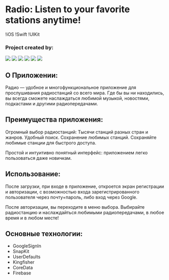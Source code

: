 # Radio: Listen to your favorite stations anytime!
!iOS  !Swift  !UIKit

 ### Project created by:
<p align="left"> 
<a href="https://github.com/VladimirFibe">
<img src="https://img.shields.io/badge/VladimirFibe-grey"/></a>
<a href="https://github.com/HelenaLog">
<img src="https://img.shields.io/badge/HelenaLog-deeppink"/></a>
<a href="https://github.com/13NotReal13">
<img src="https://img.shields.io/badge/13NotReal13-blue"/></a>
<a href="https://github.com/SergeyZakurakin">
<img src="https://img.shields.io/badge/SergeyZakurakin-forestgreen"/></a>
<a href="https://github.com/Nodnet">
<img src="https://img.shields.io/badge/Nodnet-purple"/></a>
<a href="https://github.com/Suharik001">
<img src="https://img.shields.io/badge/Suharik001-lightseagreen"/></a>

## О Приложении:

Радио — удобное и многофункциональное приложение для прослушивания радиостанций со всего мира. 
Где бы вы ни находились, вы всегда сможете наслаждаться любимой музыкой, новостями, подкастами и другими радиопередачами.

## Преимущества приложения:

Огромный выбор радиостанций: Тысячи станций разных стран и жанров.
Удобный поиск.
Сохранение любимых станций. Сохраняйте любимые станции для быстрого доступа.

Простой и интуитивно понятный интерфейс: приложением легко пользоваться даже новичкам.



## Использование:
После загрузки, при входе в приложение, откроется экран регистрации и авторизации, с возможностью входа зарегистрированного пользователя через почту+пароль, либо вход через Google.

После авторизации, вы переходите в меню выбора. Выбирайте радиостанцию и наслаждайться любимыми радиопередачами, в любое время и в любом месте!


## Основные технологии:

+ GoogleSignIn
+ SnapKit
+ UserDefaults
+ Kingfisher
+ CoreData
+ Firebase
